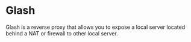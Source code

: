 # Glash
Glash is a reverse proxy that allows you to expose a local server located behind a NAT or firewall to other local server.
